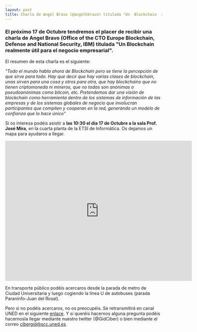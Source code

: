```yaml
---
layout: post
title: Charla de Angel Bravo (@angelhbravo) titulada "Un  Blockchain  realmente útil  para  el negocio  empresarial"
---
```


### El próximo 17 de Octubre tendremos el placer de recibir una charla de Angel Bravo (Office of the CTO Europe Blockchain,  Defense and National Security, IBM) titulada "Un  Blockchain  realmente útil  para  el negocio  empresarial".

El resumen de esta charla es el siguiente:

*"Todo el  mundo  habla  ahora  de Blockchain pero   se tiene la  percepción  de que sirve  para  todo.  Hay que decir  que  hay varias clases  de blockchain,  unas  sirven  para  una cosa  y otros  para  otra,  que   hay  blockchains  que no  tienen criptomoneda ni mineros,  que no  todas  son  anónimas  o  pseudoanónimas  como  bitcoin, etc.   Pretendemos  dar  una  visión de blockchain  como  herramienta  dentro  de los sistemas  de información  de las empresas y  de los  sistemas  globales  de  negocio  que  involucran participantes  que  compiten  y   cooperan  en  la red, generando  un modelo  de  confianza  que lo  hace  único"*

Si os interesa podéis asistir a **las 10:30 el día 17 de Octubre a la sala Prof. José Mira**, en la cuarta planta de la ETSI de Informática. Os dejamos un mapa para ayudaros a llegar. 

<iframe src="https://www.google.com/maps/embed?pb=!1m18!1m12!1m3!1d3036.101786183031!2d-3.740221584603051!3d40.45088407936129!2m3!1f0!2f0!3f0!3m2!1i1024!2i768!4f13.1!3m3!1m2!1s0xd42282c9067557f%3A0x874e55b37d2d193c!2sUNED-ETSI+Inform%C3%A1tica!5e0!3m2!1ses!2ses!4v1539070163555" width="600" height="450" frameborder="0" style="border:0" allowfullscreen></iframe>

En transporte público podéis acercaros desde la parada de metro de Ciudad Universitaria y luego cogiendo la línea U de autobuses (parada Paraninfo-Juan del Rosal).
 
Pero si no podéis acercaros, no os preocupéis. Se retransmitirá en canal UNED en el siguiente [enlace](https://canal.uned.es/live/event/5bbb173bb1111f476d8b4569). Y si queréis hacernos alguna pregunta podéis hacernosla llegar mediante nuestro twitter (@GidCiber) o bien mediante el correo cibergid@scc.uned.es.
